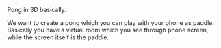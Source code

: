 Pong in 3D basically.

We want to create a pong which you can play with your phone as paddle. Basically you have a virtual room which you see through phone screen, while the screen itself is the paddle.
